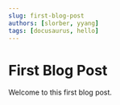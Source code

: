 ```yaml
---
slug: first-blog-post
authors: [slorber, yyang]
tags: [docusaurus, hello]
---
```


# First Blog Post

Welcome to this first blog post.
